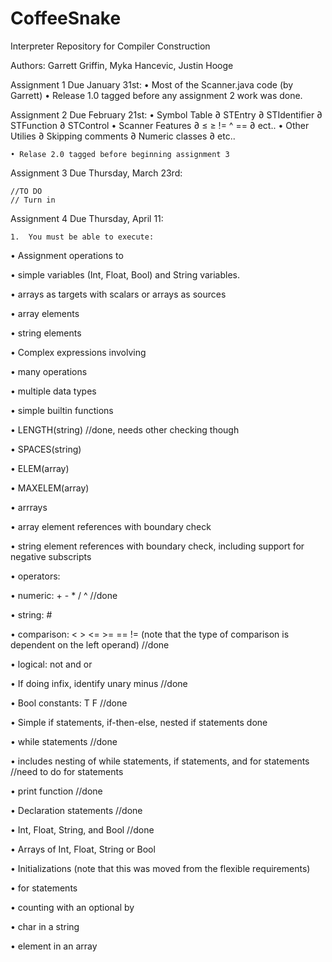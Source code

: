 # CoffeeSnake
Interpreter Repository for Compiler Construction 

Authors: Garrett Griffin, Myka Hancevic, Justin Hooge

Assignment 1 Due January 31st: 
    • Most of the Scanner.java code (by Garrett)
    • Release 1.0 tagged before any assignment 2 work was done.

Assignment 2 Due February 21st:
    • Symbol Table
        ∂ STEntry
        ∂ STIdentifier
        ∂ STFunction
        ∂ STControl
    • Scanner Features
        ∂ ≤ ≥ != ^ ==
        ∂ ect..
    • Other Utilies
        ∂ Skipping comments
        ∂ Numeric classes
        ∂ etc..

    • Relase 2.0 tagged before beginning assignment 3


Assignment 3 Due Thursday, March 23rd:
    

    //TO DO
    // Turn in
    
    
    
Assignment 4 Due Thursday, April 11:
    
    1.	You must be able to execute:

•	Assignment operations to 

•	simple variables (Int, Float, Bool) and String variables.

•	arrays as targets with scalars or arrays as sources

•	array elements

•	string elements

•	Complex expressions involving

•	many operations

•	multiple data types

•	simple builtin functions

•	LENGTH(string) //done, needs other checking though

•	SPACES(string)

•	ELEM(array)

•	MAXELEM(array)

•	arrrays

•	array element references with boundary check

•	string element references with boundary check, including support for negative subscripts

•	operators:

•	numeric: + - * / ^ //done

•	string:  #

•	comparison: < > <= >= == != (note that the type of comparison is dependent on the left operand) //done

•	logical: not and or

•	If doing infix, identify unary minus //done

•	Bool constants:  T F //done

•	Simple if statements, if-then-else, nested if statements done

•	while statements //done

•	includes nesting of while statements, if statements, and for statements //need to do for statements

•	print function //done

•	Declaration statements //done 

•	Int, Float, String, and Bool //done

•	Arrays of Int, Float, String or Bool

•	Initializations (note that this was moved from the flexible requirements)

•	for statements

•	counting with an optional by

•	char in a string

•	element in an array


